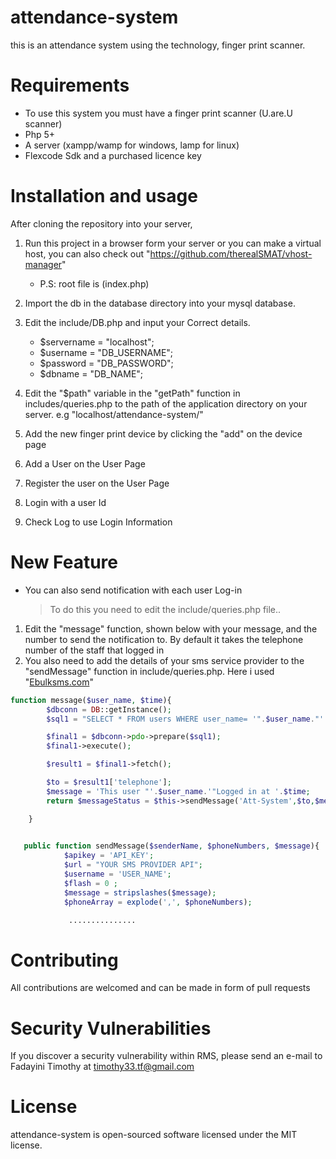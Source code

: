 # attendance-system
this is an attendance system using the technology, finger print scanner.

# Requirements
- To use this system you must have a finger print scanner (U.are.U scanner)
- Php 5+
- A server (xampp/wamp for windows, lamp for linux)
- Flexcode Sdk and a purchased licence key

# Installation and usage
After cloning the repository into your server,
1. Run this project in a browser form your server or you can make a virtual host,
    you can also check out "https://github.com/therealSMAT/vhost-manager"
    - P.S: root file is (index.php)
2. Import the db in the database directory into your mysql database.
3. Edit the include/DB.php and input your Correct details.
    
    - $servername = "localhost";
    - $username = "DB_USERNAME";
    - $password = "DB_PASSWORD";
    - $dbname = "DB_NAME";
    
4. Edit the "$path" variable in the "getPath" function in includes/queries.php 
    to the path of the application directory on your server. e.g "localhost/attendance-system/"
5. Add the new finger print device by clicking the "add" on the device page
6. Add a User on the User Page
7. Register the user on the User Page
8. Login with a user Id
9. Check Log to use Login Information

# New Feature 
- You can also send notification with each user Log-in
     > To do this you need to edit the include/queries.php file.. 
         
 1. Edit the "message" function, shown below with your message, and the number to send the notification to. By default it takes the telephone number of the staff that logged in
 2. You also need to add the details of  your sms service provider to the "sendMessage" function in include/queries.php. Here i used "[Ebulksms.com](ebulksms.com)"

``` php
function message($user_name, $time){
        $dbconn = DB::getInstance();
        $sql1 = "SELECT * FROM users WHERE user_name= '".$user_name."' ";

        $final1 = $dbconn->pdo->prepare($sql1);
        $final1->execute();

        $result1 = $final1->fetch();

        $to = $result1['telephone'];
        $message = 'This user "'.$user_name.'"Logged in at '.$time;
        return $messageStatus = $this->sendMessage('Att-System',$to,$message);

    }

    
   public function sendMessage($senderName, $phoneNumbers, $message){
            $apikey = 'API_KEY';
            $url = "YOUR SMS PROVIDER API";
            $username = 'USER_NAME';
            $flash = 0 ;
            $message = stripslashes($message);
            $phoneArray = explode(',', $phoneNumbers);

             ...............
```

# Contributing
All contributions are welcomed and can be made in form of pull requests

# Security Vulnerabilities
If you discover a security vulnerability within RMS, please send an e-mail to Fadayini Timothy at timothy33.tf@gmail.com

# License
attendance-system is open-sourced software licensed under the MIT license.
